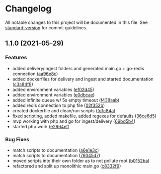 # Changelog

All notable changes to this project will be documented in this file. See [standard-version](https://github.com/conventional-changelog/standard-version) for commit guidelines.

## 1.1.0 (2021-05-29)


### Features

* added delivery/ingest folders and generated main.go + go-redis connection ([aa96e8c](https://github.com/michaelpeterswa/kochava_postback/commit/aa96e8c02fc26f29abd79f634bd6db215e26501f))
* added dockerfiles for delivery and ingest and started documentation ([c3a84f8](https://github.com/michaelpeterswa/kochava_postback/commit/c3a84f8e25a6e15d3284998c1fc6313307ea6b34))
* added environment variables ([ef02d45](https://github.com/michaelpeterswa/kochava_postback/commit/ef02d45b4c854e3f3f87b71fac78cd43e0a7c66c))
* added environment variables ([e0dbcae](https://github.com/michaelpeterswa/kochava_postback/commit/e0dbcae764cc01fe4846eb2307b95e2a48d7c495))
* added infinite queue w/ 5s empty timeout ([f438aab](https://github.com/michaelpeterswa/kochava_postback/commit/f438aab2214519dcaa6daf2447fa516723a708ee))
* added redis connection to php file ([02f352b](https://github.com/michaelpeterswa/kochava_postback/commit/02f352b2390d4e027285b7df13b6123d8066b011))
* created dockerfile and clean/run scripts ([fd1c84a](https://github.com/michaelpeterswa/kochava_postback/commit/fd1c84ae11e8c8c82c73c47a8b37fa7725ba0851))
* fixed scripting, added makefile, added regexes for defaults ([36ce6d5](https://github.com/michaelpeterswa/kochava_postback/commit/36ce6d5775bab506b2b54e3b96b321b3000df1dc))
* mvp working with php and go for ingest/delivery ([69bd5b4](https://github.com/michaelpeterswa/kochava_postback/commit/69bd5b4f121c1136fc313248cc710d79c62d723f))
* started php work ([e2964ef](https://github.com/michaelpeterswa/kochava_postback/commit/e2964efc4820956e2b4cc4c57dc44f7e1ffd92f0))


### Bug Fixes

* match scripts to documentation ([a6e1e3c](https://github.com/michaelpeterswa/kochava_postback/commit/a6e1e3c6398f8102585fd7f9ff240f10cb9548a7))
* match scripts to documentation ([76045d7](https://github.com/michaelpeterswa/kochava_postback/commit/76045d786eba756fde7223c6fdbdac471f04eefe))
* moved scripts into their own folder as to not pollute root ([b0152ba](https://github.com/michaelpeterswa/kochava_postback/commit/b0152bae0df7a08771cfba2d2a0f68c92c35b75d))
* refactored and split up monolithic main.go ([c8332f9](https://github.com/michaelpeterswa/kochava_postback/commit/c8332f9e777348c77cf5306b74fa9a8a617782d3))
